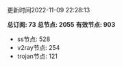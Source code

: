 更新时间2022-11-09 22:28:13

**总订阅: 73**
**总节点: 2055**
**有效节点: 903**
- ss节点: 528
- v2ray节点: 254
- trojan节点: 121
